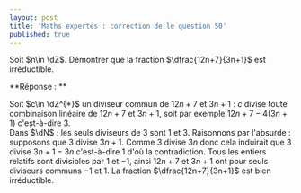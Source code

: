 ```yaml
---
layout: post
title: 'Maths expertes : correction de le question 50'
published: true
---
```



Soit $n\in \dZ$. Démontrer que la fraction $\dfrac{12n+7}{3n+1}$ est irréductible.

**Réponse : **

Soit $c\in \dZ^{*}$ un diviseur commun de $12n+7$ et $3n+1$ : $c$ divise toute combinaison linéaire de $12n+7$ et $3n+1$, soit par exemple $12n+7-4(3n+1)$ c'est-à-dire $3$.\
Dans $\dN$ : les seuls diviseurs de 3 sont 1 et 3.
Raisonnons par l'absurde : supposons que $3$ divise $3n+1$.
Comme $3$ divise $3n$ donc cela induirait que 3 divise $3n+1-3n$ c'est-à-dire $1$ d'où la contradiction.
Tous les entiers relatifs sont divisibles par $1$ et $-1$, ainsi $12n+7$ et $3n+1$ ont pour seuls diviseurs communs $-1$ et $1$.
La fraction $\dfrac{12n+7}{3n+1}$ est bien irréductible.
